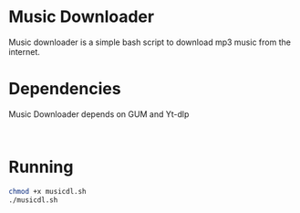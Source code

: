 # Music Downloader

Music downloader is a simple bash script to download mp3 music from
the internet.

# Dependencies

Music Downloader depends on GUM and Yt-dlp

```


```

# Running

```bash
chmod +x musicdl.sh
./musicdl.sh
```

